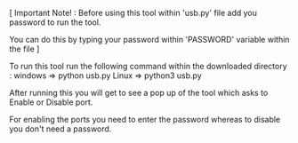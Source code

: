 [ Important Note! : Before using this tool within 'usb.py' file add you password to run the tool.
                 
  You can do this by typing your password within 'PASSWORD' variable within the file ]

To run this tool run the following command within the downloaded directory :
        windows =>   python usb.py
        Linux   =>   python3 usb.py

After running this you will get to see a pop up of the tool which asks to Enable or Disable port.

For enabling the ports you need to enter the password whereas to disable you don't need a password.

